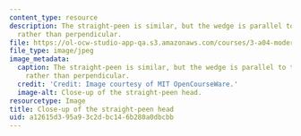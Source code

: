 ```yaml
---
content_type: resource
description: The straight-peen is similar, but the wedge is parallel to the handle,
  rather than perpendicular.
file: https://ol-ocw-studio-app-qa.s3.amazonaws.com/courses/3-a04-modern-blacksmithing-and-physical-metallurgy-fall-2008/a12615d395a93c2dbc146b280a0dbcbb_017.jpg
file_type: image/jpeg
image_metadata:
  caption: The straight-peen is similar, but the wedge is parallel to the handle,
    rather than perpendicular.
  credit: 'Credit: Image courtesy of MIT OpenCourseWare.'
  image-alt: Close-up of the straight-peen head.
resourcetype: Image
title: Close-up of the straight-peen head
uid: a12615d3-95a9-3c2d-bc14-6b280a0dbcbb
---
```

